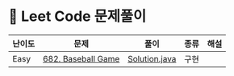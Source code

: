# 📍 Leet Code 문제풀이

| 난이도  | 문제                                                                             | 풀이                                           | 종류 | 해설 |
|------|--------------------------------------------------------------------------------|----------------------------------------------|----|----|
| Easy | [682. Baseball Game](https://leetcode.com/problems/baseball-game/description/) | [Solution.java](EASY%2FN682%2FSolution.java) | 구현 |    |




